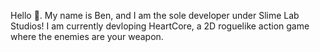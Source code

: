 Hello 👋. My name is Ben, and I am the sole developer under Slime Lab Studios!
I am currently devloping HeartCore, a 2D roguelike action game where the enemies are your weapon.

<!---
slimelaboratory/slimelaboratory is a ✨ special ✨ repository because its `README.md` (this file) appears on your GitHub profile.
You can click the Preview link to take a look at your changes.
--->

